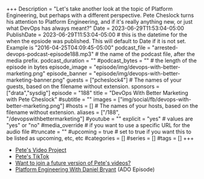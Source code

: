 +++
Description = "Let's take another look at the topic of Platform Engineering, but perhaps with a different perspective. Pete Cheslock turns his attention to Platform Engineering, and if it's really anything new, or just what DevOps has always meant?"
Date = 2023-06-29T11:53:04-05:00
PublishDate = 2023-06-29T11:53:04-05:00 # this is the datetime for the when the epsiode was published. This will default to Date if it is not set. Example is "2016-04-25T04:09:45-05:00"
podcast_file = "arrested-devops-podcast-episode188.mp3" # the name of the podcast file, after the media prefix.
podcast_duration = ""
#podcast_bytes = "" # the length of the episode in bytes
episode_image = "episode/img/devops-with-better-marketing.png"
episode_banner = "episode/img/devops-with-better-marketing-banner.png"
guests = ["pcheslock4"] # The names of your guests, based on the filename without extension.
sponsors = ["drata","sysdig"]
episode = "188"
title = "DevOps With Better Marketing with Pete Cheslock"
#subtitle = ""
images = ["img/social/fb/devops-with-better-marketing.png"]
#hosts = [] # The names of your hosts, based on the filename without extension.
aliases = ["/188", "/devopswithbettermarketing"]
#youtube = ""
explicit = "yes" # values are "yes" or "no"
#media_override # if you want to use a specific URL for the audio file
#truncate = ""
#upcoming = true # set to true if you want this to be listed as upcoming, etc, etc
#categories = []
#series = []
#tags = []
+++
- [Pete's Video Project](https://www.youtube.com/@appmap/shorts)
- [Pete's TikTok](https://tiktok.com/@petecheslock)
- [Want to join a future version of Pete's videos?](https://docs.google.com/forms/d/e/1FAIpQLSdCBnbkuZCGjsd2h5Ut058gApsULfXZClNUfa3JGXWb5Zozfw/viewform?usp=sf_link)
- [Platform Engineering With Daniel Bryant](https://www.arresteddevops.com/platform-engineering/) (ADO Episode)
